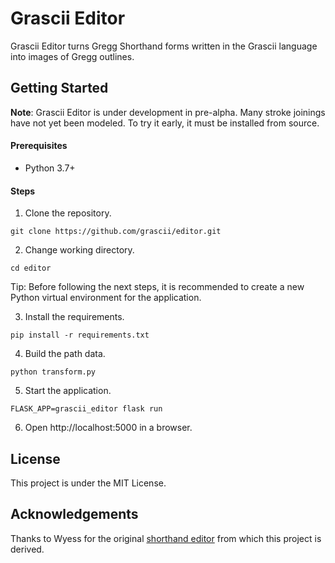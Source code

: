 # Grascii Editor

Grascii Editor turns Gregg Shorthand forms written in the Grascii language into
images of Gregg outlines.

## Getting Started

**Note**: Grascii Editor is under development in pre-alpha. Many stroke
joinings have not yet been modeled. To try it early, it must be installed from
source.

#### Prerequisites

- Python 3.7+

#### Steps

1. Clone the repository.

```
git clone https://github.com/grascii/editor.git
```

2. Change working directory.

```
cd editor
```

Tip: Before following the next steps, it is recommended to create a new Python
virtual environment for the application.

3. Install the requirements.

```
pip install -r requirements.txt
```

4. Build the path data.

```
python transform.py
```

5. Start the application.

```
FLASK_APP=grascii_editor flask run
```

6. Open http://localhost:5000 in a browser.

## License

This project is under the MIT License.

## Acknowledgements

Thanks to Wyess for the original [shorthand editor](https://github.com/Wyess/shorthand_editor)
from which this project is derived.
